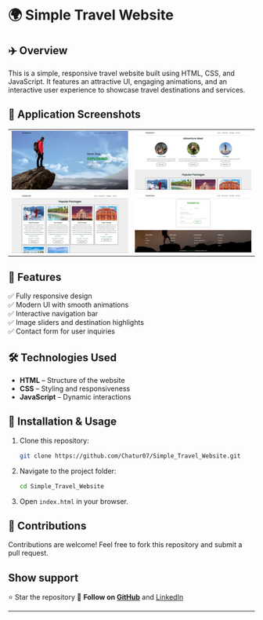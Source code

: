 # 🌍 Simple Travel Website  

## ✈️ Overview  
This is a simple, responsive travel website built using HTML, CSS, and JavaScript. It features an attractive UI, engaging animations, and an interactive user experience to showcase travel destinations and services.  

## 📸 Application Screenshots

<table>
  <tr>
    <td align="center">
      <img src="https://github.com/Chatur07/Simple_Travel_Website/blob/main/ss/ss1.png" width="600" alt="Homepage Screenshot"/>
    </td>
    <td align="center">
      <img src="https://github.com/Chatur07/Simple_Travel_Website/blob/main/ss/ss2.png" width="600" alt="Login Page Screenshot"/>
    </td>
  </tr>
  <tr>
    <td align="center">
      <img src="https://github.com/Chatur07/Simple_Travel_Website/blob/main/ss/ss3.png" width="600" alt="Disease Detection Screenshot"/>
    </td>
    <td align="center">
      <img src="https://github.com/Chatur07/Simple_Travel_Website/blob/main/ss/ss4.png" width="600" alt="Borrow Essentials Screenshot"/>
    </td>
  </tr>
</table>


## 🎨 Features  
✅ Fully responsive design  
✅ Modern UI with smooth animations  
✅ Interactive navigation bar  
✅ Image sliders and destination highlights  
✅ Contact form for user inquiries  

## 🛠️ Technologies Used  
- **HTML** – Structure of the website  
- **CSS** – Styling and responsiveness  
- **JavaScript** – Dynamic interactions  

## 🚀 Installation & Usage  
1. Clone this repository:  
   ```bash
   git clone https://github.com/Chatur07/Simple_Travel_Website.git
   ```
2. Navigate to the project folder:  
   ```bash
   cd Simple_Travel_Website
   ```
3. Open `index.html` in your browser.  
 

## 🤝 Contributions  
Contributions are welcome! Feel free to fork this repository and submit a pull request.  

## Show support   
   ⭐ Star the repository 
   🤝 **Follow on [GitHub](https://github.com/Chatur07)** and [LinkedIn](www.linkedin.com/in/vikhyat-chaturvedi-678308252)
  

---
